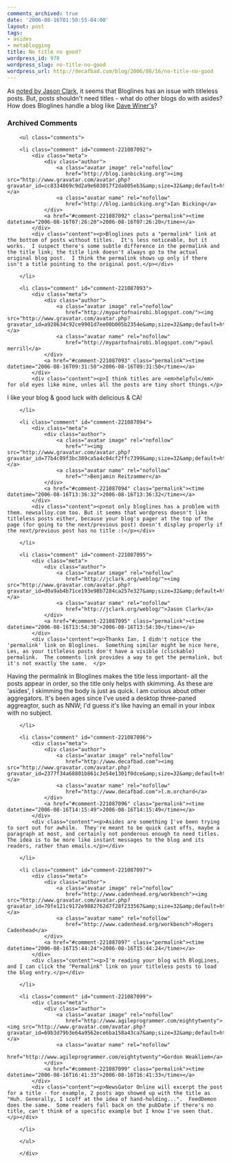 ```yaml
---
comments_archived: true
date: '2006-08-16T01:50:55-04:00'
layout: post
tags:
- asides
- metablogging
title: No title no good?
wordpress_id: 970
wordpress_slug: no-title-no-good
wordpress_url: http://decafbad.com/blog/2006/08/16/no-title-no-good
---
```

As [noted by Jason Clark](http://decafbad.com/blog/2006/08/15/966#comment-32785), it seems that Bloglines has an issue with titleless posts.  But, posts shouldn't need titles - what do other blogs do with asides?  How does Bloglines handle a blog like <a href="http://scripting.com">Dave Winer's</a>?

<div id="comments" class="comments archived-comments">
            <h3>Archived Comments</h3>
            
        <ul class="comments">
            
        <li class="comment" id="comment-221087092">
            <div class="meta">
                <div class="author">
                    <a class="avatar image" rel="nofollow" 
                       href="http://blog.ianbicking.org"><img src="http://www.gravatar.com/avatar.php?gravatar_id=cc8334869c9d2a9e603017f2da805eb3&amp;size=32&amp;default=http://mediacdn.disqus.com/1320279820/images/noavatar32.png"/></a>
                    <a class="avatar name" rel="nofollow" 
                       href="http://blog.ianbicking.org">Ian Bicking</a>
                </div>
                <a href="#comment-221087092" class="permalink"><time datetime="2006-08-16T07:26:20">2006-08-16T07:26:20</time></a>
            </div>
            <div class="content"><p>Bloglines puts a "permalink" link at the bottom of posts without titles.  It's less noticeable, but it works.  I suspect there's some subtle difference in the permalink and the title link; the title link doesn't always go to the actual original blog post.  I think the permalink shows up only if there isn't a title pointing to the original post.</p></div>
            
        </li>
    
        <li class="comment" id="comment-221087093">
            <div class="meta">
                <div class="author">
                    <a class="avatar image" rel="nofollow" 
                       href="http://mypartofnairobi.blogspot.com/"><img src="http://www.gravatar.com/avatar.php?gravatar_id=a928634c92ce9901d7ee00b005b2354e&amp;size=32&amp;default=http://mediacdn.disqus.com/1320279820/images/noavatar32.png"/></a>
                    <a class="avatar name" rel="nofollow" 
                       href="http://mypartofnairobi.blogspot.com/">paul merrill</a>
                </div>
                <a href="#comment-221087093" class="permalink"><time datetime="2006-08-16T09:31:50">2006-08-16T09:31:50</time></a>
            </div>
            <div class="content"><p>I think titles are <em>helpful</em> for old eyes like mine, unles all the posts are tiny short things.</p>

<p>I like your blog &amp; good luck with delicious &amp; CA!</p></div>
            
        </li>
    
        <li class="comment" id="comment-221087094">
            <div class="meta">
                <div class="author">
                    <a class="avatar image" rel="nofollow" 
                       href=""><img src="http://www.gravatar.com/avatar.php?gravatar_id=77b4c89f3bc389ca5a4c04cf2ffc7399&amp;size=32&amp;default=http://mediacdn.disqus.com/1320279820/images/noavatar32.png"/></a>
                    <a class="avatar name" rel="nofollow" 
                       href="">Benjamin Reitzammer</a>
                </div>
                <a href="#comment-221087094" class="permalink"><time datetime="2006-08-16T13:36:32">2006-08-16T13:36:32</time></a>
            </div>
            <div class="content"><p>not only bloglines has a problem with them. newsalloy.com too. But it seems that wordpress doesn't like titleless posts either, because your blog's pager at the top of the page (for going to the next/previous post) doesn't display properly if the next/previous post has no title :(</p></div>
            
        </li>
    
        <li class="comment" id="comment-221087095">
            <div class="meta">
                <div class="author">
                    <a class="avatar image" rel="nofollow" 
                       href="http://jclark.org/weblog/"><img src="http://www.gravatar.com/avatar.php?gravatar_id=d0a9ab4b71ce193e98b7284ca257e327&amp;size=32&amp;default=http://mediacdn.disqus.com/1320279820/images/noavatar32.png"/></a>
                    <a class="avatar name" rel="nofollow" 
                       href="http://jclark.org/weblog/">Jason Clark</a>
                </div>
                <a href="#comment-221087095" class="permalink"><time datetime="2006-08-16T13:54:30">2006-08-16T13:54:30</time></a>
            </div>
            <div class="content"><p>Thanks Ian, I didn't notice the 'permalink' link on Bloglines.  Something similar might be nice here, Les, as your titleless posts don't have a visible (clickable) permalink.  The comments link provides a way to get the permalink, but it's not exactly the same.  </p>

<p>Having the permalink in Bloglines makes the title less important- all the posts appear in order, so the title only helps with skimming.  As these are 'asides', I skimming the body is just as quick.  I am curious about other aggregators.  It's been ages since I've used a desktop three-paned aggreagtor, such as NNW; I'd guess it's like having an email in your inbox with no subject.</p></div>
            
        </li>
    
        <li class="comment" id="comment-221087096">
            <div class="meta">
                <div class="author">
                    <a class="avatar image" rel="nofollow" 
                       href="http://www.decafbad.com"><img src="http://www.gravatar.com/avatar.php?gravatar_id=2377f34a68801b861c3e54e1301f0dce&amp;size=32&amp;default=http://mediacdn.disqus.com/1320279820/images/noavatar32.png"/></a>
                    <a class="avatar name" rel="nofollow" 
                       href="http://www.decafbad.com">l.m.orchard</a>
                </div>
                <a href="#comment-221087096" class="permalink"><time datetime="2006-08-16T14:15:49">2006-08-16T14:15:49</time></a>
            </div>
            <div class="content"><p>Asides are something I've been trying to sort out for awhile.  They're meant to be quick cast offs, maybe a paragraph at most, and certainly not ponderous enough to need titles.  The idea is to be more like instant messages to the blog and its readers, rather than emails.</p></div>
            
        </li>
    
        <li class="comment" id="comment-221087097">
            <div class="meta">
                <div class="author">
                    <a class="avatar image" rel="nofollow" 
                       href="http://www.cadenhead.org/workbench"><img src="http://www.gravatar.com/avatar.php?gravatar_id=70fe121c9172e9882762d7f28f233567&amp;size=32&amp;default=http://mediacdn.disqus.com/1320279820/images/noavatar32.png"/></a>
                    <a class="avatar name" rel="nofollow" 
                       href="http://www.cadenhead.org/workbench">Rogers Cadenhead</a>
                </div>
                <a href="#comment-221087097" class="permalink"><time datetime="2006-08-16T15:44:24">2006-08-16T15:44:24</time></a>
            </div>
            <div class="content"><p>I'm reading your blog with BlogLines, and I can click the "Permalink" link on your titleless posts to load the blog entry.</p></div>
            
        </li>
    
        <li class="comment" id="comment-221087099">
            <div class="meta">
                <div class="author">
                    <a class="avatar image" rel="nofollow" 
                       href="http://www.agileprogrammer.com/eightytwenty"><img src="http://www.gravatar.com/avatar.php?gravatar_id=69b3d79b3e64a9562ece6ba158a43ca7&amp;size=32&amp;default=http://mediacdn.disqus.com/1320279820/images/noavatar32.png"/></a>
                    <a class="avatar name" rel="nofollow" 
                       href="http://www.agileprogrammer.com/eightytwenty">Gordon Weakliem</a>
                </div>
                <a href="#comment-221087099" class="permalink"><time datetime="2006-08-16T16:41:33">2006-08-16T16:41:33</time></a>
            </div>
            <div class="content"><p>NewsGator Online will excerpt the post for a title - for example, 2 posts ago showed up with the title as "Huh. Generally, I scoff at the idea of hand-holding...".  FeedDemon does the same.  Some readers fall back on the pubDate if there's no title, can't think of a specific example but I know I've seen that.</p></div>
            
        </li>
    
        </ul>
    
        </div>
    
